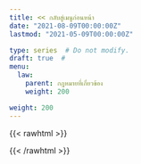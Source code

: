 ```yaml
---
title: << กลับสู่เมนูก่อนหน้า
date: "2021-08-09T00:00:00Z"
lastmod: "2021-05-09T00:00:00Z"

type: series  # Do not modify.
draft: true  # 
menu:
  law:
    parent: กฎหมายที่เกี่ยวข้อง
    weight: 200

weight: 200
---
```

{{< rawhtml >}}
<script> 
 location.replace("/KM/customs/pages/knowledge/iso/")  
</script>
{{< /rawhtml >}}